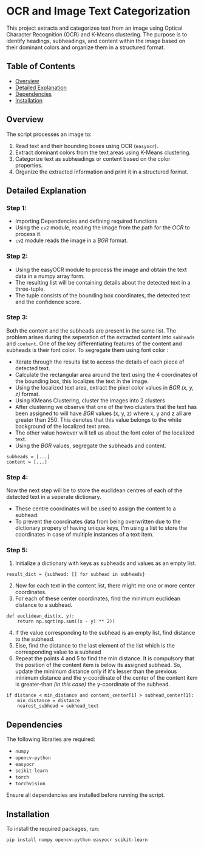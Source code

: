 # OCR and Image Text Categorization

This project extracts and categorizes text from an image using Optical Character Recognition (OCR) and K-Means clustering. The purpose is to identify headings, subheadings, and content within the image based on their dominant colors and organize them in a structured format.

## Table of Contents

- [Overview](#overview)
- [Detailed Explanation](#detailed-explanation)
- [Dependencies](#dependencies)
- [Installation](#installation)

## Overview

The script processes an image to:
1. Read text and their bounding boxes using OCR (`easyocr`).
2. Extract dominant colors from the text areas using K-Means clustering.
3. Categorize text as subheadings or content based on the color properties.
4. Organize the extracted information and print it in a structured format.

## Detailed Explanation

### Step 1:
- Importing Dependencies and defining required functions
- Using the `cv2` module, reading the image from the path for the *OCR* to process it.
- `cv2` module reads the image in a *BGR* format.

### Step 2:
- Using the easyOCR module to process the image and obtain the text data in a numpy array form.
- The resulting list will be containing details about the detected text in a three-tuple.
- The tuple consists of the bounding box coordinates, the detected text and the confidence score.

### Step 3:
Both the content and the subheads are present in the same list. The problem arises during the seperation of the extracted content into `subheads` and `content`. 
One of the key differentiating features of the content and subheads is their font color.
To segregate them using font color :
- Iterate through the results list to access the details of each piece of detected text.
- Calculate the rectangular area around the text using the 4 coordinates of the bounding box, this localizes the text in the image.
- Using the localized text area, extract the pixel color values in *BGR (x, y, z)* format.
- Using KMeans Clustering, cluster the images into 2 clusters
- After clustering we observe that one of the two clusters that the text has been assigned to will have *BGR* values (x, y, z) where x, y and z all are greater than 250. This denotes that this value belongs to the white background of the localized text area.
- The other value however will tell us about the font color of the localized text.
- Using the *BGR* values, segregate the subheads and content.
```
subheads = [...]
content = [...]
```

### Step 4:
Now the next step will be to store the euclidean centres of each of the detected text in a seperate dictionary.
- These centre coordinates will be used to assign the content to a subhead.
- To prevent the coordinates data from being overwritten due to the dictionary propery of having unique keys, I'm using a list to store the coordinates in case of multiple instances of a text item.

### Step 5:
1. Initialize a dictionary with keys as subheads and values as an empty list.
```
result_dict = {subhead: [] for subhead in subheads}
```
2. Now for each text in the content list, there might me one or more center coordinates.
3. For each of these center coordinates, find the minimum euclidean distance to a subhead.
```
def euclidean_dist(x, y):
    return np.sqrt(np.sum((x - y) ** 2))
```
4. If the value corresponding to the subhead is an empty list, find distance to the subhead.
5. Else, find the distance to the last element of the list which is the corresponding value to a subhead
6. Repeat the points 4 and 5 to find the min distance. It is compulsory that the position of the content item is below its assigned subhead.
So, update the minimum distance only if it's lesser than the previous minimum distance and the y-coordinate of the center of the content item is greater-than *(in this case)* the y-coordinate of the subhead.
```
if distance < min_distance and content_center[1] > subhead_center[1]:
    min_distance = distance
    nearest_subhead = subhead_text
```

## Dependencies

The following libraries are required:

- `numpy`
- `opencv-python`
- `easyocr`
- `scikit-learn`
- `torch`
- `torchvision`

Ensure all dependencies are installed before running the script.

## Installation

To install the required packages, run:

```bash
pip install numpy opencv-python easyocr scikit-learn
